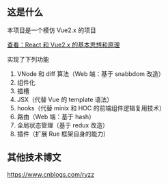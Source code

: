 ## 这是什么

本项目是一个模仿 Vue2.x 的项目

[<span style="text-decoration: underline;">查看：React 和 Vue2.x 的基本思想和原理</span>](/docs/React.vs.Vue.md)

实现了下列功能

1. VNode 和 diff 算法（Web 端：基于 snabbdom 改造）
2. 组件化
3. 插槽
4. JSX（代替 Vue 的 template 语法）
5. hooks（代替 minix 和 HOC 的前端组件逻辑复用技术）
6. 路由（Web 端：基于 hash）
7. 全局状态管理（基于 redux 改造）
8. 插件（扩展 Rue 框架自身的能力）

## 其他技术博文

https://www.cnblogs.com/ryzz
